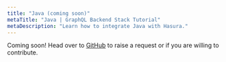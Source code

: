 ```yaml
---
title: "Java (coming soon)"
metaTitle: "Java | GraphQL Backend Stack Tutorial"
metaDescription: "Learn how to integrate Java with Hasura."
---
```


Coming soon! Head over to [GitHub](https://github.com/hasura/learn-graphql) to raise a request or if you are willing to contribute.
